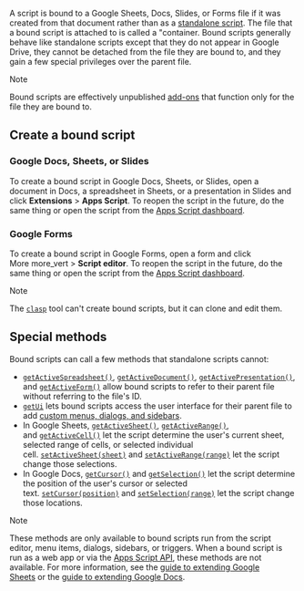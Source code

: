 A script is bound to a Google Sheets, Docs, Slides, or Forms file if it was created from that document rather than as a [standalone script](https://developers.google.com/apps-script/guides/standalone?authuser=0). The file that a bound script is attached to is called a "container.
Bound scripts generally behave like standalone scripts except that they do not appear in Google Drive, they cannot be detached from the file they are bound to, and they gain a few special privileges over the parent file.

> [!NOTE]
> Bound scripts are effectively unpublished [add-ons](https://developers.google.com/workspace/add-ons/concepts/types?authuser=0#editor_add-ons) that function only for the file they are bound to.
## Create a bound script

### Google Docs, Sheets, or Slides

To create a bound script in Google Docs, Sheets, or Slides, open a document in Docs, a spreadsheet in Sheets, or a presentation in Slides and click **Extensions** > **Apps Script**. To reopen the script in the future, do the same thing or open the script from the [Apps Script dashboard](https://script.google.com/home?authuser=0).
### Google Forms

To create a bound script in Google Forms, open a form and click More more_vert > **Script editor**. To reopen the script in the future, do the same thing or open the script from the [Apps Script dashboard](https://script.google.com/home?authuser=0).

> [!NOTE]
> The [`clasp`](https://developers.google.com/apps-script/guides/clasp?authuser=0) tool can't create bound scripts, but it can clone and edit them.

## Special methods

Bound scripts can call a few methods that standalone scripts cannot:

- [`getActiveSpreadsheet()`](https://developers.google.com/apps-script/reference/spreadsheet/spreadsheet-app?authuser=0#getActiveSpreadsheet()), [`getActiveDocument()`](https://developers.google.com/apps-script/reference/document/document-app?authuser=0#getActiveDocument()), [`getActivePresentation()`](https://developers.google.com/apps-script/reference/slides/slides-app?authuser=0#getactivepresentation), and [`getActiveForm()`](https://developers.google.com/apps-script/reference/forms/form-app?authuser=0#getActiveForm()) allow bound scripts to refer to their parent file without referring to the file's ID.
- [`getUi`](https://developers.google.com/apps-script/reference/spreadsheet/spreadsheet-app?authuser=0#getUi()) lets bound scripts access the user interface for their parent file to add [custom menus, dialogs, and sidebars](https://developers.google.com/apps-script/guides/bound?authuser=0#custom_menus_dialogs_and_sidebars).
- In Google Sheets, [`getActiveSheet()`](https://developers.google.com/apps-script/reference/spreadsheet/spreadsheet-app?authuser=0#getActiveSheet()), [`getActiveRange()`](https://developers.google.com/apps-script/reference/spreadsheet/spreadsheet-app?authuser=0#getActiveRange()), and [`getActiveCell()`](https://developers.google.com/apps-script/reference/spreadsheet/sheet?authuser=0#getActiveCell()) let the script determine the user's current sheet, selected range of cells, or selected individual cell. [`setActiveSheet(sheet)`](https://developers.google.com/apps-script/reference/spreadsheet/spreadsheet-app?authuser=0#setActiveSheet(Sheet)) and [`setActiveRange(range)`](https://developers.google.com/apps-script/reference/spreadsheet/spreadsheet-app?authuser=0#setActiveRange(Range)) let the script change those selections.
- In Google Docs, [`getCursor()`](https://developers.google.com/apps-script/reference/document/document?authuser=0#getCursor()) and [`getSelection()`](https://developers.google.com/apps-script/reference/document/document?authuser=0#getSelection()) let the script determine the position of the user's cursor or selected text. [`setCursor(position)`](https://developers.google.com/apps-script/reference/document/document?authuser=0#setCursor(Position)) and [`setSelection(range)`](https://developers.google.com/apps-script/reference/document/document?authuser=0#setSelection(Range)) let the script change those locations.

> [!NOTE]
> These methods are only available to bound scripts run from the script editor, menu items, dialogs, sidebars, or triggers. When a bound script is run as a web app or via the [Apps Script API](https://developers.google.com/apps-script/api/how-tos/execute?authuser=0), these methods are not available.
> For more information, see the [guide to extending Google Sheets](https://developers.google.com/apps-script/guides/sheets?authuser=0) or the [guide to extending Google Docs](https://developers.google.com/apps-script/guides/docs?authuser=0).
